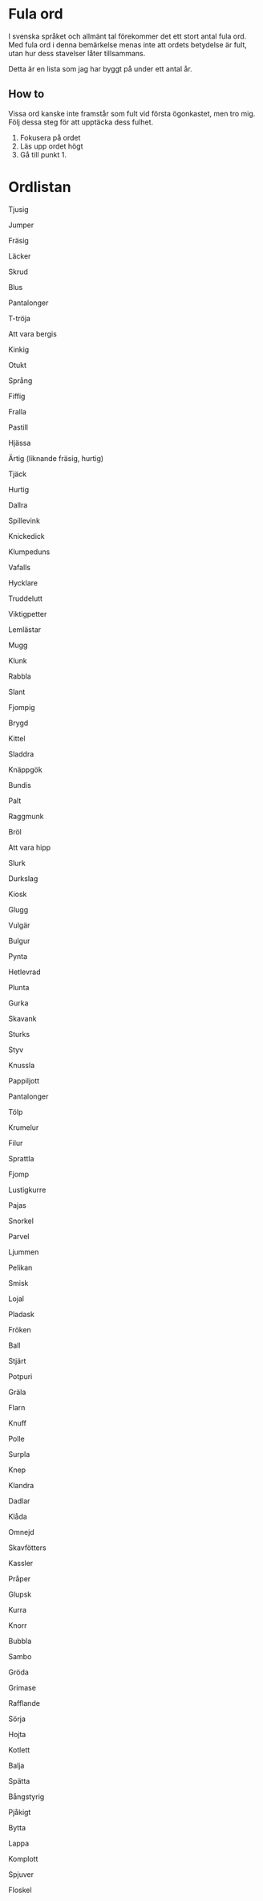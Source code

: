 # Fula ord

I svenska språket och allmänt tal förekommer det ett stort antal fula ord.
Med fula ord i denna bemärkelse menas inte att ordets betydelse är fult, utan hur dess stavelser låter tillsammans.

Detta är en lista som jag har byggt på under ett antal år.

## How to

Vissa ord kanske inte framstår som fult vid första ögonkastet, men tro mig. Följ dessa steg för att upptäcka dess fulhet.

1. Fokusera på ordet
2. Läs upp ordet högt
3. Gå till punkt 1.

# Ordlistan

Tjusig

Jumper

Fräsig

Läcker

Skrud

Blus

Pantalonger

T-tröja

Att vara bergis

Kinkig

Otukt

Språng

Fiffig

Fralla

Pastill

Hjässa

Ärtig (liknande fräsig, hurtig)

Tjäck

Hurtig

Dallra

Spillevink

Knickedick

Klumpeduns

Vafalls

Hycklare

Truddelutt

Viktigpetter

Lemlästar

Mugg

Klunk

Rabbla

Slant

Fjompig

Brygd

Kittel

Sladdra

Knäppgök

Bundis

Palt

Raggmunk

Bröl

Att vara hipp

Slurk

Durkslag

Kiosk

Glugg

Vulgär

Bulgur

Pynta

Hetlevrad

Plunta

Gurka

Skavank

Sturks

Styv

Knussla

Pappiljott

Pantalonger

Tölp

Krumelur

Filur

Sprattla

Fjomp

Lustigkurre

Pajas

Snorkel

Parvel

Ljummen

Pelikan

Smisk

Lojal

Pladask

Fröken

Ball

Stjärt

Potpuri

Gräla

Flarn

Knuff

Polle

Surpla

Knep

Klandra

Dadlar

Klåda

Omnejd

Skavfötters

Kassler

Pråper

Glupsk

Kurra

Knorr

Bubbla

Sambo

Gröda

Grimase

Rafflande

Sörja

Hojta

Kotlett

Balja

Spätta

Bångstyrig

Pjåkigt

Bytta

Lappa

Komplott

Spjuver

Floskel

